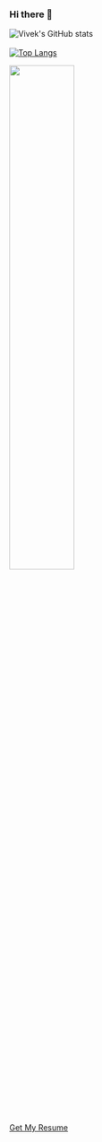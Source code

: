 ### Hi there 👋

<!--
**Omegaviv/Omegaviv** is a ✨ _special_ ✨ repository because its `README.md` (this file) appears on your GitHub profile.

Here are some ideas to get you started:

- 🔭 I’m currently working on ...
- 🌱 I’m currently learning ...
- 👯 I’m looking to collaborate on ...
- 🤔 I’m looking for help with ...
- 💬 Ask me about ...
- 📫 How to reach me: ...
- 😄 Pronouns: ...
- ⚡ Fun fact: ...
-->
![Vivek's GitHub stats](https://github-readme-stats.vercel.app/api?username=omegaviv&show_icons=true&theme=radical&count_private=true&include_all_commits=true) <br /><br />
[![Top Langs](https://github-readme-stats.vercel.app/api/top-langs/?username=omegaviv&layout=compact)](https://github.com/omegaviv/github-readme-stats)


<img width="48%" src="https://github-readme-streak-stats.herokuapp.com/?user=omegaviv&theme=radical" />

[Get My Resume](https://drive.google.com/drive/u/2/folders/1jagkloFA-uzbB7pwiEM-vypTCbHfcTaS)
